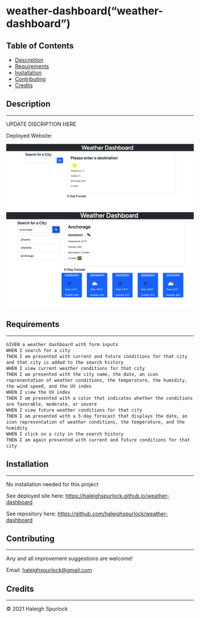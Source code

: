 # **weather-dashboard(“weather-dashboard”)**

## Table of Contents

* [Description](#description)
* [Requirements](#requirements)
* [Installation](#installation)
* [Contributing](#contributing)
* [Credits](#credits)

## Description
---
UPDATE DISCRIPTION HERE

Deployed Website: 

![Work Day Scheduler](assets/images/weather-home.png)
![Work Day Scheduler](assets/images/weather-city.png)

## Requirements
---
```
GIVEN a weather dashboard with form inputs
WHEN I search for a city
THEN I am presented with current and future conditions for that city and that city is added to the search history
WHEN I view current weather conditions for that city
THEN I am presented with the city name, the date, an icon representation of weather conditions, the temperature, the humidity, the wind speed, and the UV index
WHEN I view the UV index
THEN I am presented with a color that indicates whether the conditions are favorable, moderate, or severe
WHEN I view future weather conditions for that city
THEN I am presented with a 5-day forecast that displays the date, an icon representation of weather conditions, the temperature, and the humidity
WHEN I click on a city in the search history
THEN I am again presented with current and future conditions for that city
```

## Installation
---
No installation needed for this project

See deployed site here: https://haleighspurlock.github.io/weather-dashboard

See repository here: https://github.com/haleighspurlock/weather-dashboard
## Contributing
---

Any and all improvement suggestions are welcome! 

Email: haleighspurlock@gmail.com

## Credits
---
© 2021 Haleigh Spurlock